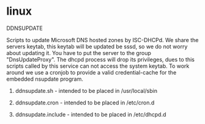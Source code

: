 # linux

DDNSUPDATE

Scripts to update Microsoft DNS hosted zones by ISC-DHCPd. We share the servers keytab, this keytab will be updated
be sssd, so we do not worry about updating it. You have to put the server to the group "DnsUpdateProxy". The dhcpd 
process will drop its privileges, dues to this scripts called by this service can not access the system keytab. To
work around we use a cronjob to provide a valid credential-cache for the embedded nsupdate program.

1. ddnsupdate.sh - intended to be placed in /usr/local/sbin

2. ddnsupdate.cron -  intended to be placed in /etc/cron.d

3. ddnsupdate.include - intended to be placed in /etc/dhcpd.d
